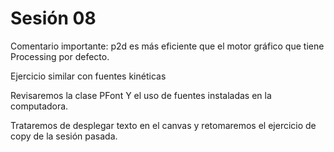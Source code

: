 # Sesión 08

Comentario importante: p2d es más eficiente que el motor gráfico que tiene Processing por defecto. 

Ejercicio similar con fuentes kinéticas 

Revisaremos la clase PFont
Y el uso de fuentes instaladas en la computadora.

Trataremos de desplegar texto en el canvas y retomaremos el ejercicio de copy de la sesión pasada. 